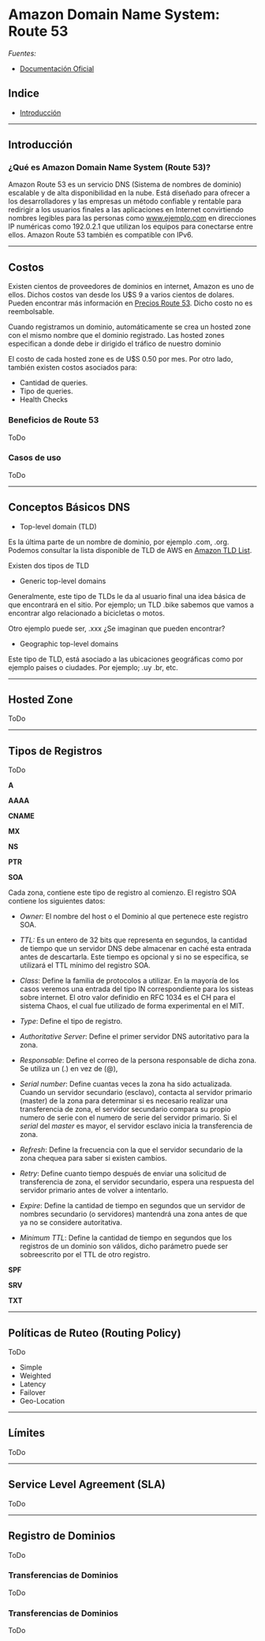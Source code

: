 Amazon Domain Name System: Route 53
===

*Fuentes:*
- [Documentación Oficial](https://aws.amazon.com/es/route53/)



## Indice

- [Introducción](#introduccion)

---
## Introducción

### ¿Qué es Amazon Domain Name System (Route 53)? 

Amazon Route 53 es un servicio DNS (Sistema de nombres de dominio)
escalable y de alta disponibilidad en la nube. Está diseñado para 
ofrecer a los desarrolladores y las empresas un método confiable y
rentable para redirigir a los usuarios finales a las aplicaciones en
Internet convirtiendo nombres legibles para las personas como 
www.ejemplo.com en direcciones IP numéricas como 192.0.2.1 que 
utilizan los equipos para conectarse entre ellos. 
Amazon Route 53 también es compatible con IPv6.

---
## Costos

Existen cientos de proveedores de dominios en internet, Amazon es uno de
ellos. Dichos costos van desde los U$S 9 a varios cientos de dolares. 
Pueden encontrar más información en [Precios Route 53](https://d32ze2gidvkk54.cloudfront.net/Amazon_Route_53_Domain_Registration_Pricing_20140731.pdf).
Dicho costo no es reembolsable.

Cuando registramos un dominio, automáticamente se crea un hosted zone
con el mismo nombre que el dominio registrado. Las hosted zones 
especifican a donde debe ir dirigido el tráfico de nuestro dominio

El costo de cada hosted zone es de U$S 0.50 por mes. 
Por otro lado, también existen costos asociados para:

- Cantidad de queries.
- Tipo de queries.
- Health Checks

### Beneficios de Route 53

ToDo

### Casos de uso

ToDo

---
## Conceptos Básicos DNS


- Top-level domain (TLD)

Es la última parte de un nombre de dominio, por ejemplo .com, .org.
Podemos consultar la lista disponible de TLD de AWS en [Amazon TLD List](https://docs.aws.amazon.com/Route53/latest/DeveloperGuide/registrar-tld-list.html).

Existen dos tipos de TLD 

- Generic top-level domains

Generalmente, este tipo de TLDs le da al usuario final una idea básica
de que encontrará en el sitio. Por ejemplo; un TLD .bike sabemos que 
vamos a encontrar algo relacionado a bicicletas o motos.

Otro ejemplo puede ser, .xxx ¿Se imaginan que pueden encontrar?
 
  
- Geographic top-level domains

Este tipo de TLD, está asociado a las ubicaciones geográficas como 
por ejemplo paises o ciudades. Por ejemplo; .uy .br, etc.


---
## Hosted Zone

ToDo

---
## Tipos de Registros

ToDo

**A**

**AAAA**

**CNAME**

**MX**

**NS**

**PTR**

**SOA** 

Cada zona, contiene este tipo de registro al comienzo. El registro SOA contiene los siguientes datos:

- _Owner:_ El nombre del host o el Dominio al que pertenece este registro SOA.

- _TTL:_ Es un entero de 32 bits que representa en segundos, la cantidad de tiempo que un servidor DNS debe almacenar en caché esta entrada antes de descartarla. Este tiempo es opcional y si no se especifica, se utilizará el TTL mínimo del registro SOA.

- _Class_: Define la familia de protocolos a utilizar. En la mayoría de los casos veremos una entrada del tipo IN correspondiente para los sisteas sobre internet. El otro valor definidio en RFC 1034 es el CH para el sistema Chaos, el cual fue utilizado de forma experimental en el MIT.

- _Type_: Define el tipo de registro.

- _Authoritative Server_: Define el primer servidor DNS autoritativo para la zona.

- _Responsable_: Define el correo de la persona responsable de dicha zona. Se utiliza un (.) en vez de (@),

- _Serial number_: Define cuantas veces la zona ha sido actualizada. Cuando un servidor secundario (esclavo), contacta al servidor primario (master) de la zona para determinar si es necesario realizar una transferencia de zona, el servidor secundario compara su propio numero de serie con el numero de serie del servidor primario. Si el _serial_ del _master_ es mayor, el servidor esclavo inicia la transferencia de zona.

- _Refresh_: Define la frecuencia con la que el servidor secundario de la zona chequea para saber si existen cambios.

- _Retry_: Define cuanto tiempo después de enviar una solicitud de transferencia de zona, el servidor secundario, espera una respuesta del servidor primario antes de volver a intentarlo.

- _Expire_: Define la cantidad de tiempo en segundos que un servidor de nombres secundario (o servidores) mantendrá una zona antes de que ya no se considere autoritativa.

- _Minimum TTL_: Define la cantidad de tiempo en segundos que los registros de un dominio son válidos, dicho parámetro puede ser sobreescrito por el TTL de otro registro.


**SPF**

**SRV**

**TXT**
 

 ---
## Políticas de Ruteo (Routing Policy)

ToDo

- Simple
- Weighted
- Latency
- Failover
- Geo-Location


 ---
## Límites

ToDo


---
## Service Level Agreement (SLA)

ToDo

---
## Registro de Dominios ##

ToDo


### Transferencias de Dominios

ToDo


### Transferencias de Dominios

ToDo
